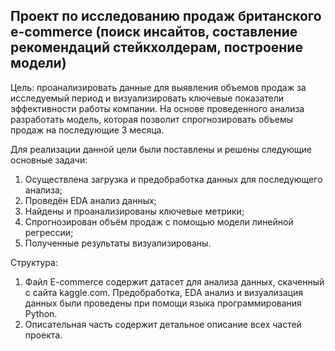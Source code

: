 ## Проект по исследованию продаж британского e-commerce (поиск инсайтов, составление рекомендаций стейкхолдерам, построение модели)

Цель: проанализировать данные для выявления объемов продаж за исследуемый период и визуализировать ключевые показатели эффективности работы компании. 
На основе проведенного анализа разработать модель, которая позволит спрогнозировать объемы продаж на последующие 3 месяца.


Для реализации данной цели были поставлены и решены следующие основные задачи:
1. Осуществлена загрузка и предобработка данных для последующего анализа;
2. Проведён EDA анализ данных;
3. Найдены и проанализированы ключевые метрики;
4. Спрогнозирован объём продаж с помощью модели линейной регрессии;
5. Полученные результаты визуализированы.

Структура:
1. Файл E-commerce содержит датасет для анализа данных, скаченный с сайта kaggle.com. Предобработка, EDA анализ и визуализация данных были проведены
при помощи языка программирования Python. 
2. Описательная часть содержит детальное описание всех частей проекта. 
